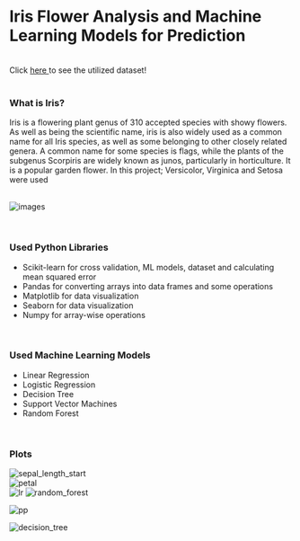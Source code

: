 # Iris Flower Analysis and Machine Learning Models for Prediction
<br>
Click <a href="https://scikit-learn.org/stable/auto_examples/datasets/plot_iris_dataset.html"> here </a> to see the utilized dataset!
<br>
<br>

<h3>What is Iris?</h3> 
Iris is a flowering plant genus of 310 accepted species with showy flowers. As well as being the scientific name, iris is also widely used as a common name for all Iris species, as well as some belonging to other closely related genera. A common name for some species is flags, while the plants of the subgenus Scorpiris are widely known as junos, particularly in horticulture. It is a popular garden flower.
  In this project; Versicolor, Virginica and Setosa were used
<br><br>

![images](https://github.com/salihfurkaan/iris-flower-analysis/assets/119700956/1cf5c3b6-c259-4384-80fd-d60b9be50984)

<br>
<h3>Used Python Libraries</h3>

* Scikit-learn for cross validation, ML models, dataset and calculating mean squared error
* Pandas for converting arrays into data frames and some operations
* Matplotlib for data visualization
* Seaborn for data visualization
* Numpy for array-wise operations
<br>
<h3>Used Machine Learning Models</h3>

* Linear Regression
* Logistic Regression
* Decision Tree
* Support Vector Machines
* Random Forest
<br>

<h3>Plots</h3>

![sepal_length_start](https://github.com/salihfurkaan/iris-flower-analysis/assets/119700956/7b1ba536-6915-4d33-af31-44d5cd8a7de2)
<br>
![petal](https://github.com/salihfurkaan/iris-flower-analysis/assets/119700956/3271bf95-fa41-4849-8009-08828d333176)
<br>
![lr](https://github.com/salihfurkaan/iris-flower-analysis/assets/119700956/bdfa399d-c0d3-4932-a5e0-abace0af6854)
![random_forest](https://github.com/salihfurkaan/iris-flower-analysis/assets/119700956/170931c0-bef2-4759-9e24-f2714fc789d4)

![pp](https://github.com/salihfurkaan/iris-flower-analysis/assets/119700956/466a6f2c-5236-4202-a79f-b7ccea71ba8b)

![decision_tree](https://github.com/salihfurkaan/iris-flower-analysis/assets/119700956/009d7f62-36bc-4211-b066-3030d9666348)

